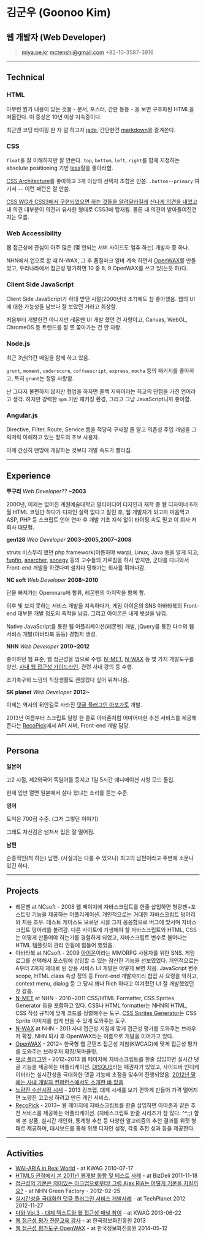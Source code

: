 # 김군우 (Goonoo Kim)
## 웹 개발자 (Web Developer)

> [miya.pe.kr](http://miya.pe.kr)
> [mctenshi@gmail.com](mailto:mctenshi@gmail.com)
> +82-10-3587-3916

------

## Technical

### HTML

아무런 뭔가 내용이 있는 것들 - 문서, 포스터, 간판 등등 - 을 보면 구조화된
HTML을 떠올린다. 이 증상은 10년 이상 지속중이다.

최근엔 코딩 타이핑 한 자 덜 하고자 [jade](http://jade-lang.com/), 간단한건
[markdown](http://daringfireball.net/projects/markdown/)을 즐겨쓴다.

### CSS

`float`을 잘 이해하지만 잘 안쓴다. `top`, `bottom`, `left`, `right`를 함께 
지정하는 absolute positioning 기반 [less](http://lesscss.org/)질을 좋아라함.

[CSS Architecture](http://mctenshi.tumblr.com/post/50642874121/css-architecture)를
좋아하고 3개 이상의 선택자 조합은 안씀. `.button--primary` 여기서 `--` 이런 패턴은
잘 안씀.

[CSS WG가 CSS3에서 구현되었으면 하는 것들을 알려달라길래](http://www.webstandards.org/2008/01/18/tell-the-css-wg-what-you-want-from-css3/)
[신나게 의견을 내었고](http://wordpress.miya.pe.kr/2008/02/13/some-css3-idea/)
내 의견 대부분이 의견과 유사한 형태로 CSS3에 탑재됨. 물론 내 의견이
받아들여진건지는 모름.

### Web Accessibility

웹 접근성에 관심이 아주 많은 (몇 안되는 서버 사이드도 얼추 하는) 개발자 중 하나.

NHN에서 업으로 할 때 N-WAX, 그 후 품질마크 알바 계속 하면서 [OpenWAX](http://openwax.net)를
만들었고, 우리나라에서 접근성 평가하면 10 중 8, 9 OpenWAX를 쓰고 있(는듯 하)다.

### Client Side JavaScript

Client Side JavaScript가 하대 받던 시절(2000년대 초?)에도 참 좋아했음. 웹의 UI에
대한 가능성을 남보다 잘 보았던 거라고 회상함.

처음부터 개발한건 아니지만 레몬펜 UI 개발 했던 건 자랑이고, Canvas, WebGL, ChromeOS
등 트렌드를 잘 못 쫓아가는 건 안 자랑.

### Node.js

최근 3년(?)간 매일을 함께 하고 있음.

`grunt`, `moment`, `underscore`, `coffeescript`, `express`, `mocha` 등의 패키지를
좋아하고, 특히 `grunt`는 정말 사랑함.

난 그다지 불편하지 않지만 협업을 하자면 콜백 지옥이라는 최고의 단점을 가진
언어라고 생각. 하지만 강력한 `npm` 기반 패키징 환경, 그리고 그냥
JavaScript니까 좋아함.

### Angular.js

Directive, Filter, Route, Service 등을 적당히 구사할 줄 알고 의존성 주입 개념을
그럭저럭 이해하고 있는 정도의 초보 사용자.

이제 간신히 맨땅에 개발하는 것보다 개발 속도가 빨라짐.

------

## Experience

**쭈구리** *Web Developer??* __~2003__

2000년, 이제는 없어진 계원예술대학교 멀티미디어 디자인과 재학 중 웹 디자이너
6개월 HTML 코딩만 하다가 디자인 실력 없다고 잘린 후, 웹 개발자가 되고자 마음먹고
ASP, PHP 등 스크립트 언어 연마 후 개발 기초 지식 없이 타이핑 속도 믿고 이 회사
저 회사 대모험.

**gen128** *Web Developer* __2003~2005,2007~2008__

struts 비스무리 했던 php framework(이름하야 warp), Linux, Java 등을 알게 되고,
[fupfin](https://www.facebook.com/fupfin), [anarcher](https://www.facebook.com/anarcher),
[sonegy](https://www.facebook.com/sonegy) 등의 고수들의 가르침을 하사 받지만,
군대를 다녀와서 Front-end 개발을 하겠다며 설치다 망해가는 회사를 뛰쳐나감.

**NC soft** *Web Developer* __2008~2010__

단물 빠져가는 Openmaru에 합류, 레몬펜의 마지막을 함께 함.

이후 빛 보지 못하는 서비스 개발을 지속하다가,
게임 아이온의 SNS 아바타북의 Front-end 대부분 개발 정도의 족적을 남김.
그리고 아이온은 내게 뱃살을 남김.

Native JavaScript를 통한 웹 어플리케이션(레몬펜) 개발, jQuery를 통한
다수의 웹 서비스 개발(아바타북 등등) 경험치 생성.

**NHN** *Web Developer* __2010~2012__

좋아하던 웹 표준, 웹 접근성을 업으로 수행. [N-MET](http://nuli.navercorp.com/sharing/fe/nmet),
[N-WAX](http://nuli.navercorp.com/sharing/fe/nwax) 등 몇 가지 개발도구를 양산,
[사내 웹 접근성 가이드라인](http://nuli.navercorp.com/sharing/a11y/nwcag), 관련
사내 강의 등 수행.

조기축구회 느낌의 직장생활도 괜찮겠다 싶어 뛰쳐나옴.

**SK planet** *Web Developer* __2012~__

이제는 역사의 뒤안길로 사라진 [댓글 플러그인 아포가토](http://readme.skplanet.com/?p=3161) 개발.

2013년 여름부터 스크립트 달랑 한 줄로 아마존처럼 어마어마한 추천 서비스를
제공해준다는 [RecoPick](https://recopick.com/)에서 API 서버, Front-end 개발 담당.

------

## Persona

**일본어**

고2 시절, 제2외국어 독일어를 등지고 1일 5시간 애니메이션 시청 모드 돌입.

현재 입만 열면 일본에서 살다 왔냐는 소리를 듣는 수준.

**영어**

토익은 700점 수준. (그저 그렇단 이야기)

그래도 자신감은 넘쳐서 입은 잘 떨어짐.

**남편**

순종적인(척 하는) 남편. (사실과는 다를 수 있으나) 최고의 남편이라고 주변에
소문나 있긴 하다.

------

## Projects

* 레몬펜 at NCsoft - 2008
  웹 페이지에 자바스크립트를 한줄 삽입하면 형광펜+포스트잇 기능을 제공하는
  어플리케이션.
  개인적으로는 거대한 자바스크립트 덩어리와 처음 조우. 테스트 케이스도 모르던 
  시절 그저 꼼꼼함으로 버그에 맞서며 자바스크립트 덩어리를 불려감.
  다른 사이트에 기생해야 할 자바스크립트와 HTML, CSS는 어떻게 만들어야 하는가를
  경험하게 되었고, 자바스크립트 변수로 불어나는 HTML 템플릿의 관리 안됨에 힘들어
  했었음.
* 아바타북 at NCsoft - 2009
  [아이온](http://aion.plaync.com)이라는 MMORPG 사용자를 위한 SNS.
  게임로그를 선택해서 포스팅에 삽입할 수 있는 참신한 기능을 선보였었다.
  개인적으로는 A부터 Z까지 제대로 된 상용 서비스 UI 개발은 어떻게 보면
  처음. JavaScript 변수 scope, HTML class 속성 정의 등 Front-end 개발자끼리 협업
  시 요령을 익히고, context menu, dialog 등 그 당시 꽤나 Rich 하다고 여겨졌던 UI
  잘 개발했었던 것 같음.
* [N-MET](http://nuli.navercorp.com/sharing/fe/nmet) at NHN - 2010~2011
  CSS/HTML Formatter, CSS Sprites Generator 등을 포함하고 있다.
  CSS나 HTML formatter는 NHN의 HTML, CSS 작성 규칙에 맞게 코드를 정렬해주는 도구.
  [CSS Sprites Generator](http://html.nhncorp.com/N-MET/guide_public/#csg)는
  CSS Sprite 이미지를 쉽게 만들 수 있게 도와주는 도구.
* [N-WAX](http://nuli.navercorp.com/sharing/fe/nwax) at NHN - 2011
  사내 접근성 지침에 맞게 접근성 평가를 도와주는 브라우저 확장.
  NHN 퇴사 후 OpenWAX라는 이름으로 개발을 이어가고 있다.
* [OpenWAX](http://openwax.net) - 2012~
  한국형 웹 콘텐츠 접근성 지침(KWCAG)에 맞게 접근성 평가를 도와주는 브라우저
  확장/북마클릿.
* [댓글 플러그인](http://readme.skplanet.com/?p=3161) - 2012~2013
  웹 페이지에 자바스크립트를 한줄 삽입하면 실시간 댓글 기능을 제공하는
  어플리케이션. [DISQUS](https://disqus.com/)라는 패권자가 있었고, 사이드바
  인디케이터라는 실시간성을 극대화한 댓글 기능에 초점을 맞추어 진행되었음.
  [2012년 말에는 사내 개발자 컨퍼런스에서도 소개한 바 있음](http://www.youtube.com/watch?v=0OkuUg7lbiM)
* [노량진 수산시장 시세](http://nrj.miya.pe.kr) - 2013
  킹크랩, 대게 시세를 보기 편하게 만들어 가격 떨어지면 노량진 고고싱 하려고 만든
  개인 서비스.
* [RecoPick](http://recopick.com) - 2013~
  웹 페이지에 자바스크립트를 한줄 삽입하면 아마존과 같은 추천 서비스를 제공하는
  어플리케이션. (자바스크립트 한줄 시리즈가 참 많다. ^^;;)
  함께 본 상품, 실시간 개인화, 통계형 추천 등 다양한 알고리즘의 추천 결과를
  위젯 형태로 제공하며, 대시보드를 통해 위젯 디자인 설정, 각종 추천 성과 등을
  제공한다.

------

## Activities

* [WAI-ARIA in Real World](http://wordpress.miya.pe.kr/2010/07/17/kwag-12%EB%B2%88%EC%A7%B8-%EB%AA%A8%EC%9E%84-%EB%B0%9C%ED%91%9C%EC%9E%90%EB%A3%8C-wai-aria-in-real-world/) - at KWAG 2010-07-17
* [HTML5 관점에서 본 2011년 웹개발 동향 및 베스트 사례](http://www.bizdeli.com/online/detail.asp?pfid=S3680) - at BizDeli 2011-11-18
* [접근성의 기본은 의미있는 마크업으로부터! 그럼 Ajax RIA는 어떻게 기본을 지킬까요?](http://nuli.navercorp.com/sharing/blog/post/990898) - at NHN Green Factory - 2012-02-25
* [실시간성을 극대화한 댓글 플러그인 서비스 개발사례](http://readme.skplanet.com/?p=3585) - at TechPlanet 2012 2012-11-27
* [다와 Vol.3 - 대체 텍스트와 웹 접근성 패널 참여](http://kwag.net/tawa/tawa-vol-3/) - at KWAG  2013-06-22
* [웹 접근성 평가 전문교육 강사](http://www.wah.or.kr/Board/brd_list.asp?brd_sn=2&search=%EC%9B%B9+%EC%A0%91%EA%B7%BC%EC%84%B1+%ED%8F%89%EA%B0%80+%EC%A0%84%EB%AC%B8%EA%B5%90%EC%9C%A1) - at 한국정보화진흥원 2013
* [웹 접근성 평가도구 OpenWAX](http://www.wah.or.kr/Board/brd_view.asp?brd_sn=2&brd_idx=940) - at 한국정보화진흥원 2014-05-12

